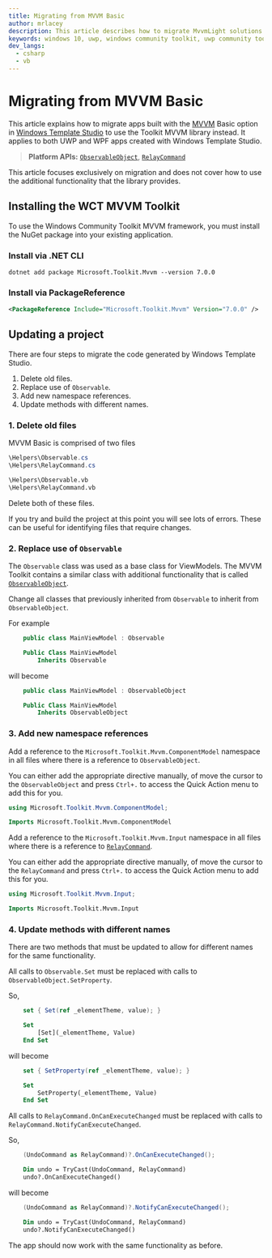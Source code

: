 ```yaml
---
title: Migrating from MVVM Basic
author: mrlacey
description: This article describes how to migrate MvvmLight solutions to the Windows Community Toolkit MVVM framework.
keywords: windows 10, uwp, windows community toolkit, uwp community toolkit, uwp toolkit, mvvm, mvvmbasic, MVVM Basic, net core, net standard, Windows Template Studio, WinTS
dev_langs:
  - csharp
  - vb
---
```


# Migrating from MVVM Basic

This article explains how to migrate apps built with the [MVVM](https://github.com/microsoft/WindowsTemplateStudio/blob/dev/docs/UWP/frameworks/mvvmbasic.md) Basic option in [Windows Template Studio](https://marketplace.visualstudio.com/items?itemName=WASTeamAccount.WindowsTemplateStudio) to use the Toolkit MVVM library instead. It applies to both UWP and WPF apps created with Windows Template Studio.

> **Platform APIs:** [`ObservableObject`](https://docs.microsoft.com/dotnet/api/microsoft.toolkit.mvvm.componentmodel.ObservableObject), [`RelayCommand`](https://docs.microsoft.com/dotnet/api/microsoft.toolkit.mvvm.input.RelayCommand)

This article focuses exclusively on migration and does not cover how to use the additional functionality that the library provides.

## Installing the WCT MVVM Toolkit

To use the Windows Community Toolkit MVVM framework, you must install the NuGet package into your existing application.

### Install via .NET CLI

```
dotnet add package Microsoft.Toolkit.Mvvm --version 7.0.0
```

### Install via PackageReference

```xml
<PackageReference Include="Microsoft.Toolkit.Mvvm" Version="7.0.0" />
```

## Updating a project

There are four steps to migrate the code generated by Windows Template Studio.

1. Delete old files.
2. Replace use of `Observable`.
3. Add new namespace references.
4. Update methods with different names.

### 1. Delete old files

MVVM Basic is comprised of two files

```csharp
\Helpers\Observable.cs
\Helpers\RelayCommand.cs
```
```vb
\Helpers\Observable.vb
\Helpers\RelayCommand.vb
```

Delete both of these files.

If you try and build the project at this point you will see lots of errors. These can be useful for identifying files that require changes.

### 2. Replace use of `Observable`

The `Observable` class was used as a base class for ViewModels. The MVVM Toolkit contains a similar class with additional functionality that is called [`ObservableObject`](ObservableObject.md).

Change all classes that previously inherited from `Observable` to inherit from `ObservableObject`.

For example

```csharp
    public class MainViewModel : Observable
```
```vb
    Public Class MainViewModel
        Inherits Observable
```

will become

```csharp
    public class MainViewModel : ObservableObject
```
```vb
    Public Class MainViewModel
        Inherits ObservableObject
```

### 3. Add new namespace references

Add a reference to the `Microsoft.Toolkit.Mvvm.ComponentModel` namespace in all files where there is a reference to `ObservableObject`.

You can either add the appropriate directive manually, of move the cursor to the `ObservableObject` and press `Ctrl+.` to access the Quick Action menu to add this for you.

```csharp
using Microsoft.Toolkit.Mvvm.ComponentModel;
```
```vb
Imports Microsoft.Toolkit.Mvvm.ComponentModel
```

Add a reference to the `Microsoft.Toolkit.Mvvm.Input` namespace in all files where there is a reference to [`RelayCommand`](RelayCommand.md).

You can either add the appropriate directive manually, of move the cursor to the `RelayCommand` and press `Ctrl+.` to access the Quick Action menu to add this for you.

```csharp
using Microsoft.Toolkit.Mvvm.Input;
```
```vb
Imports Microsoft.Toolkit.Mvvm.Input
```

### 4. Update methods with different names

There are two methods that must be updated to allow for different names for the same functionality.

All calls to `Observable.Set` must be replaced with calls to `ObservableObject.SetProperty`.

So,

```csharp
    set { Set(ref _elementTheme, value); }
```
```vb
    Set
        [Set](_elementTheme, Value)
    End Set
```

will become

```csharp
    set { SetProperty(ref _elementTheme, value); }
```
```vb
    Set
        SetProperty(_elementTheme, Value)
    End Set
```

All calls to `RelayCommand.OnCanExecuteChanged` must be replaced with calls to `RelayCommand.NotifyCanExecuteChanged`.

So,

```csharp
    (UndoCommand as RelayCommand)?.OnCanExecuteChanged();
```
```vb
    Dim undo = TryCast(UndoCommand, RelayCommand)
    undo?.OnCanExecuteChanged()
```

will become

```csharp
    (UndoCommand as RelayCommand)?.NotifyCanExecuteChanged();
```
```vb
    Dim undo = TryCast(UndoCommand, RelayCommand)
    undo?.NotifyCanExecuteChanged()
```

The app should now work with the same functionality as before.
